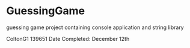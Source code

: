 # GuessingGame
 guessing game project containing console application and string library

 ColtonG1
 139651
 Date Completed: December 12th
